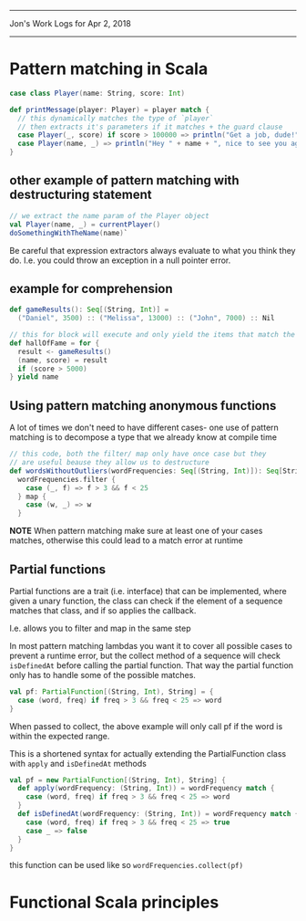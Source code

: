*****************************************************************

Jon's Work Logs for Apr 2, 2018

*****************************************************************

# Pattern matching in Scala

```scala
case class Player(name: String, score: Int)

def printMessage(player: Player) = player match {
  // this dynamically matches the type of `player`
  // then extracts it's parameters if it matches + the guard clause
  case Player(_, score) if score > 100000 => println("Get a job, dude!")
  case Player(name, _) => println("Hey " + name + ", nice to see you again!")
}
```

## other example of pattern matching with destructuring statement

```scala
// we extract the name param of the Player object
val Player(name, _) = currentPlayer()
doSomethingWithTheName(name)`
```

Be careful that expression extractors always evaluate to what you think they do.  I.e. you could throw an exception in a null pointer error.

## example for comprehension
```scala
def gameResults(): Seq[(String, Int)] =
  ("Daniel", 3500) :: ("Melissa", 13000) :: ("John", 7000) :: Nil

// this for block will execute and only yield the items that match the last expression
def hallOfFame = for {
  result <- gameResults()
  (name, score) = result
  if (score > 5000)
} yield name
```

## Using pattern matching anonymous functions

A lot of times we don't need to have different cases- one use of pattern matching is to decompose a type that we already know at compile time

```scala
// this code, both the filter/ map only have once case but they
// are useful beause they allow us to destructure
def wordsWithoutOutliers(wordFrequencies: Seq[(String, Int)]): Seq[String] =
  wordFrequencies.filter {
    case (_, f) => f > 3 && f < 25
  } map {
    case (w, _) => w
  }
```

**NOTE** When pattern matching make sure at least one of your cases matches, otherwise this could lead to a match error at runtime

## Partial functions

Partial functions are a trait (i.e. interface) that can be implemented, where given a unary function, the class can check if the element of a sequence matches that class, and if so applies the callback.

I.e. allows you to filter and map in the same step

In most pattern matching lambdas you want it to cover all possible cases to prevent a runtime error, but the collect method of a sequence will check `isDefinedAt` before calling the partial function.  That way the partial function only has to handle some of the possible matches.

```scala
val pf: PartialFunction[(String, Int), String] = {
  case (word, freq) if freq > 3 && freq < 25 => word
}
```

When passed to collect, the above example will only call pf if the word is within the expected range.

This is a shortened syntax for actually extending the PartialFunction class with `apply` and `isDefinedAt` methods

```scala
val pf = new PartialFunction[(String, Int), String] {
  def apply(wordFrequency: (String, Int)) = wordFrequency match {
    case (word, freq) if freq > 3 && freq < 25 => word
  }
  def isDefinedAt(wordFrequency: (String, Int)) = wordFrequency match {
    case (word, freq) if freq > 3 && freq < 25 => true
    case _ => false
  }
}
```

this function can be used like so
`wordFrequencies.collect(pf)`

# Functional Scala principles